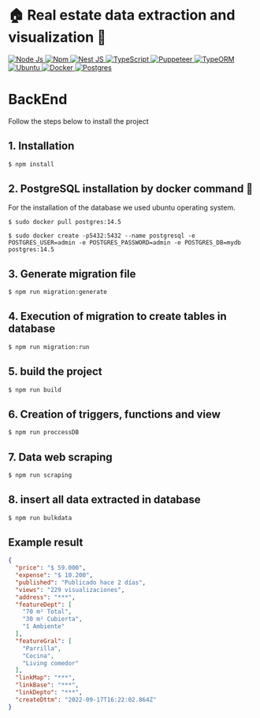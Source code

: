 # 🏠 Real estate data extraction and visualization 📶
<p>
  <a href="https://nodejs.org/en/" target="_blank">
    <img
      src="https://img.shields.io/badge/-v16.16.0-gray?style=flat&logo=node.js&logoColor=white&label=Node.js&labelColor=43853D"
      alt="Node Js"
    />
  </a>
  <a href="https://www.npmjs.com/" target="_blank">
    <img
      src="https://img.shields.io/badge/-v8.11.0-gray?style=flat&logo=npm&label=npm&labelColor=cb0000"
      alt="Npm"
    />
  </a>
  <a href="https://nestjs.com/" target="_blank">
    <img
      src="https://img.shields.io/badge/-v8.0-gray?style=flat&logo=NestJS&logoColor=white&label=NestJs&labelColor=e0234e"
      alt="Nest JS"
    />
  </a>
  <a href="https://www.typescriptlang.org/" target="_blank">
    <img
      src="https://img.shields.io/badge/-v4.3.5-gray?style=flat&logo=TypeScript&logoColor=white&label=TypeScript&labelColor=3178c6"
      alt="TypeScript"
    />
  </a>
  <a href="https://pptr.dev/" target="_blank">
    <img
      src="https://img.shields.io/badge/-v16.2.0-gray?style=flat&logo=Puppeteer&logoColor=white&label=Puppeteer&labelColor=00d7a1"
      alt="Puppeteer"
    />
  </a>
  <a href="https://typeorm.io/" target="_blank">
    <img
      src="https://img.shields.io/badge/-v0.3.9-gray?style=flat&logo=orm&logoColor=white&label=TypeORM&labelColor=e83524"
      alt="TypeORM"
    />
  </a>
  <a href="https://ubuntu.com/" target="_blank">
    <img
      src="https://img.shields.io/badge/v22.04.1-gray?style=flat&logo=ubuntu&logoColor=white&label=Ubuntu&labelColor=e95420"
      alt="Ubuntu"
    />
  </a>
  <a href="https://www.docker.com/" target="_blank">
    <img
      src="https://img.shields.io/badge/v20.10.17-gray?style=flat&logo=docker&logoColor=white&label=Docker&labelColor=46a2f1"
      alt="Docker"
    />
  </a>
  <a href="https://www.postgresql.org/" target="_blank">
    <img
      src="https://img.shields.io/badge/v14.5-gray?style=flat&logo=postgresql&logoColor=white&label=postgres&labelColor=32658e"
      alt="Postgres"
    />
  </a>
</p>

# BackEnd
Follow the steps below to install the project

## 1. Installation
```bash
$ npm install
```

## 2. PostgreSQL installation by docker command 🐘
For the installation of the database we used ubuntu operating system.
```docker
$ sudo docker pull postgres:14.5
```
```docker
$ sudo docker create -p5432:5432 --name postgresql -e POSTGRES_USER=admin -e POSTGRES_PASSWORD=admin -e POSTGRES_DB=mydb postgres:14.5
```

## 3. Generate migration file
```bash
$ npm run migration:generate
```

## 4. Execution of migration to create tables in database
```bash
$ npm run migration:run
```

## 5. build the project
```bash
$ npm run build
```

## 6. Creation of triggers, functions and view
```bash
$ npm run proccessDB
```

## 7. Data web scraping 
```bash
$ npm run scraping
```

## 8. insert all data extracted in database
```bash
$ npm run bulkdata
```

## Example result
```json
{
  "price": "$ 59.000",
  "expense": "$ 10.200",
  "published": "Publicado hace 2 días",
  "views": "229 visualizaciones",
  "address": "***",
  "featureDept": [
    "70 m² Total",
    "30 m² Cubierta",
    "1 Ambiente"
  ],
  "featureGral": [
    "Parrilla",
    "Cocina",
    "Living comedor"
  ],
  "linkMap": "***",
  "linkBase": "***",
  "linkDepto": "***",
  "createDttm": "2022-09-17T16:22:02.864Z"
}
```
